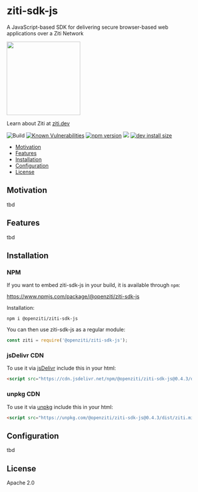 ziti-sdk-js
===================

A JavaScript-based SDK for delivering secure browser-based web applications over a Ziti Network

<img src="https://openziti.github.io/images/ziti-logo-40.png" width="200" />

Learn about Ziti at [ziti.dev](https://ziti.com)


![Build](https://github.com/openziti/ziti-sdk-js/workflows/Build/badge.svg?branch=master)
[![Known Vulnerabilities](https://snyk.io/test/npm/@openziti/ziti-sdk-js/0.4.1/badge.svg)](https://snyk.io/test/npm/@openziti/ziti-sdk-js/0.4.1)
[![npm version][npm-image]][npm-url]
[![](https://data.jsdelivr.com/v1/package/npm/@openziti/ziti-sdk-js/badge?style=rounded)](https://www.jsdelivr.com/package/npm/@openziti/ziti-sdk-js)
[![dev install size][install-size-image]][install-size-url]


<!-- TOC -->

- [Motivation](#motivation)
- [Features](#features)
- [Installation](#installation)
- [Configuration](#configuration)
- [License](#license)

<!-- /TOC -->


## Motivation

tbd

## Features

tbd

## Installation

### NPM

If you want to embed ziti-sdk-js in your build, it is available through `npm`:

https://www.npmjs.com/package/@openziti/ziti-sdk-js


Installation:

    npm i @openziti/ziti-sdk-js

You can then use ziti-sdk-js as a regular module:

```js
const ziti = require('@openziti/ziti-sdk-js');
```

### jsDelivr CDN

To use it via [jsDelivr](https://www.jsdelivr.com/package/npm/@openziti/ziti-sdk-js) include this in your html:

```html
<script src="https://cdn.jsdelivr.net/npm/@openziti/ziti-sdk-js@0.4.3/dist/ziti.min.js"></script>
```

### unpkg CDN

To use it via [unpkg](https://unpkg.com/#/) include this in your html:

```html
<script src="https://unpkg.com/@openziti/ziti-sdk-js@0.4.3/dist/ziti.min.js"></script>
```


## Configuration

tbd

## License

Apache 2.0



[npm-image]: https://flat.badgen.net/npm/v/@openziti/ziti-sdk-js
[npm-url]: https://www.npmjs.com/package/@openziti/ziti-sdk-js
[install-size-image]: https://flat.badgen.net/packagephobia/install/@openziti/ziti-sdk-js
[install-size-url]: https://packagephobia.now.sh/result?p=@openziti/ziti-sdk-js
